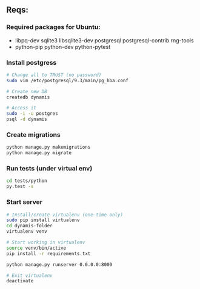 
## Reqs:

### Required packages for Ubuntu:

* libpq-dev sqlite3 libsqlite3-dev postgresql postgresql-contrib rng-tools
* python-pip python-dev python-pytest

### Install postgress

```bash
# Change all to TRUST (no password)
sudo vim /etc/postgresql/9.3/main/pg_hba.conf

# Create new DB
createdb dynamis

# Access it
sudo -i -u postgres
psql -d dynamis
```

### Create migrations
```bash
python manage.py makemigrations
python manage.py migrate
```

### Run tests (under virtual env)
```bash
cd tests/python
py.test -s 
```

### Start server 

```bash
# Install/create virtualenv (one-time only)
sudo pip install virtualenv
cd dynamis-folder
virtualenv venv

# Start working in virtualenv
source venv/bin/active
pip install -r requirements.txt

python manage.py runserver 0.0.0.0:8000

# Exit virtualenv
deactivate
```

